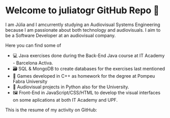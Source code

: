# Welcome to juliatogr GitHub Repo 👋

I am Júlia and I amcurrently studying an Audiovisual Systems Engineering because I am passionate about both technology and audiovisuals.
I aim to be a Software Developer at an audiovisual company.

Here you can find some of

- 💻 Java exercises done during the Back-End Java course at IT Academy - Barcelona Activa.
- 🗃 SQL & MongoDB to create databases for the exercises last mentioned
- 👾 Games developed in C++ as homework for the degree at Pompeu Fabra University
- 🎹 Audiovisual projects in Python also for the University.
- 🖼 Front-End in JavaScript/CSS/HTML to develop the visual interfaces on some aplications at both IT Academy and UPF.

This is the resume of my activity on GitHub:

<a href="https://github.com/juliatogr/github-readme-stats">
  <p align="center>
      <img src="https://github-readme-stats-juliatogr.vercel.app/api?username=juliatogr&show_icons=true&theme=gotham"/>
  </p>
  <p align="center>
      <img src="https://github-readme-stats-juliatogr.vercel.app/api/top-langs/?username=juliatogr&langs_count=8&layout=compact&theme=gotham" />
  </p>
                                                                                                                     
</a>





